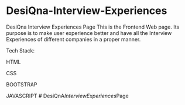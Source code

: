 # DesiQna-Interview-Experiences
DesiQna Interview Experiences Page
This is the Frontend Web page. Its purpose is to make user experience better and have all the Interview Experiences of different companies in a proper manner.

Tech Stack:

HTML

CSS

BOOTSTRAP

JAVASCRIPT
#   D e s i Q n A _ I n t e r v i e w E x p e r i e n c e s _ P a g e  
 